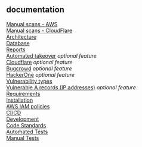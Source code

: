 ## documentation
[Manual scans - AWS](../manual_scans/aws/README.md)  
[Manual scans - CloudFlare](../manual_scans/cloudflare/README.md)  
[Architecture](architecture.md)  
[Database](database.md)  
[Reports](reports.md)  
[Automated takeover](automated-takeover.md) *optional feature*  
[Cloudflare](cloudflare.md) *optional feature*  
[Bugcrowd](bugcrowd.md) *optional feature*  
[HackerOne](hackerone.md) *optional feature*  
[Vulnerability types](vulnerability-types.md)  
[Vulnerable A records (IP addresses)](a-records.md) *optional feature*   
[Requirements](requirements.md)  
[Installation](installation.md)  
[AWS IAM policies](aws-iam-policies.md)  
[CI/CD](ci-cd.md)  
[Development](development.md)  
[Code Standards](code-standards.md)  
[Automated Tests](automated-tests.md)  
[Manual Tests](manual-tests.md)  